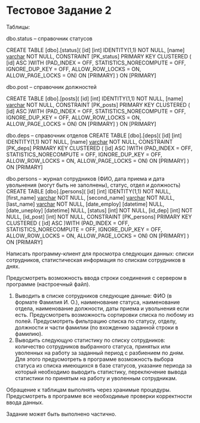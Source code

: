 # Тестовое Задание 2

Таблицы:

dbo.status – справочник статусов 

CREATE TABLE [dbo].[status](
	[id] [int] IDENTITY(1,1) NOT NULL,
	[name] [varchar](100) NOT NULL,
 CONSTRAINT [PK_status] PRIMARY KEY CLUSTERED 
(
	[id] ASC
)WITH (PAD_INDEX  = OFF, STATISTICS_NORECOMPUTE  = OFF, IGNORE_DUP_KEY = OFF, ALLOW_ROW_LOCKS  = ON, ALLOW_PAGE_LOCKS  = ON) ON [PRIMARY]
) ON [PRIMARY]

dbo.post – справочник должностей 

CREATE TABLE [dbo].[posts](
	[id] [int] IDENTITY(1,1) NOT NULL,
	[name] [varchar](100) NOT NULL,
 CONSTRAINT [PK_posts] PRIMARY KEY CLUSTERED 
(
	[id] ASC
)WITH (PAD_INDEX  = OFF, STATISTICS_NORECOMPUTE  = OFF, IGNORE_DUP_KEY = OFF, ALLOW_ROW_LOCKS  = ON, ALLOW_PAGE_LOCKS  = ON) ON [PRIMARY]
) ON [PRIMARY]

dbo.deps – справочник отделов 
CREATE TABLE [dbo].[deps](
	[id] [int] IDENTITY(1,1) NOT NULL,
	[name] [varchar](100) NOT NULL,
 CONSTRAINT [PK_deps] PRIMARY KEY CLUSTERED 
(
	[id] ASC
)WITH (PAD_INDEX  = OFF, STATISTICS_NORECOMPUTE  = OFF, IGNORE_DUP_KEY = OFF, ALLOW_ROW_LOCKS  = ON, ALLOW_PAGE_LOCKS  = ON) ON [PRIMARY]
) ON [PRIMARY]

dbo.persons – журнал сотрудников (ФИО, дата приема и дата увольнения (могут быть не заполнены), статус, отдел и должность)
CREATE TABLE [dbo].[persons](
	[id] [int] IDENTITY(1,1) NOT NULL,
	[first_name] [varchar](100) NOT NULL,
	[second_name] [varchar](100) NOT NULL,
	[last_name] [varchar](100) NOT NULL,
	[date_employ] [datetime] NULL,
	[date_uneploy] [datetime] NULL,
	[status] [int] NOT NULL,
	[id_dep] [int] NOT NULL,
	[id_post] [int] NOT NULL,
 CONSTRAINT [PK_persons] PRIMARY KEY CLUSTERED 
(
	[id] ASC
)WITH (PAD_INDEX  = OFF, STATISTICS_NORECOMPUTE  = OFF, IGNORE_DUP_KEY = OFF, ALLOW_ROW_LOCKS  = ON, ALLOW_PAGE_LOCKS  = ON) ON [PRIMARY]
) ON [PRIMARY]
 
Написать программу-клиент для просмотра следующих данных: списки сотрудников, статистическая информация по спискам сотрудников в днях.

Предусмотреть возможность ввода строки соединения с сервером в программе (настроечный файл).

1.	Выводить в списке сотрудников следующие данные: ФИО (в формате Фамилия И. О.), наименование статуса, наименование отдела, наименование должности, даты приема и увольнения если есть. Предусмотреть возможность сортировки списка по любому из полей. Предусмотреть фильтрацию списка по статусу, отделу, должности и части фамилии (по вхождению заданной строки в фамилию).
2.	Выводить следующую статистику по списку сотрудников: количество сотрудников выбранного статуса, принятых или уволенных на работу за заданный период с разбиением по дням. Для этого предусмотреть в программе возможность выбора статуса из списка имеющихся в базе статусов, указание периода за который необходимо выводить статистику, переключение вывода статистики по принятым на работу и уволенным сотрудникам.

Обращение к таблицам выполнять через хранимые процедуры. Предусмотреть в программе все необходимые проверки корректности ввода данных.

Задание может быть выполнено частично.
